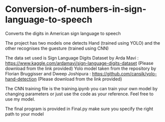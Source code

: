 # Conversion-of-numbers-in-sign-language-to-speech
Converts the digits in American sign language to speech


The project has two models one detects Hand (trained using YOLO) and the other recognises the guesture (trained using CNN)

The data set used is Sign Language Digits Dataset by Arda Mavi : https://www.kaggle.com/ardamavi/sign-language-digits-dataset
(Please download from the link provided)
Yolo model taken from the repository by Florian Bruggisser and Dweep Joshipura : https://github.com/cansik/yolo-hand-detection
(Please download from the link provided)

The CNN training file is the training.ipynb you can train your own model by changing parameters or just use the code as your reference.
Feel free to use my model.

The final program is provided in Final.py make sure you specify the right path to your model
